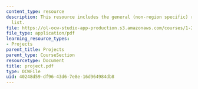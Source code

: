 ```yaml
---
content_type: resource
description: This resource includes the general (non-region specific) reading resource
  list.
file: https://ol-ocw-studio-app-production.s3.amazonaws.com/courses/1-212j-an-introduction-to-intelligent-transportation-systems-spring-2005/40248d59df9643d67e8e16d964984db8_project.pdf
file_type: application/pdf
learning_resource_types:
- Projects
parent_title: Projects
parent_type: CourseSection
resourcetype: Document
title: project.pdf
type: OCWFile
uid: 40248d59-df96-43d6-7e8e-16d964984db8
---
```

